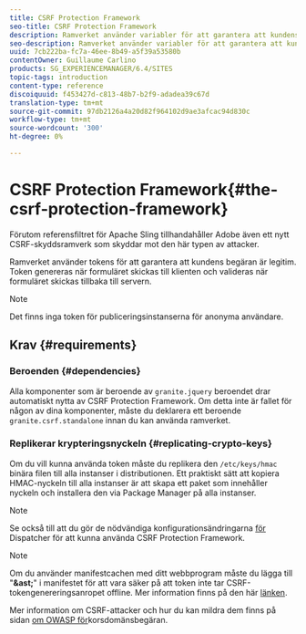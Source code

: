```yaml
---
title: CSRF Protection Framework
seo-title: CSRF Protection Framework
description: Ramverket använder variabler för att garantera att kundens begäran är berättigad
seo-description: Ramverket använder variabler för att garantera att kundens begäran är berättigad
uuid: 7cb222ba-fc7a-46ee-8b49-a5f39a53580b
contentOwner: Guillaume Carlino
products: SG_EXPERIENCEMANAGER/6.4/SITES
topic-tags: introduction
content-type: reference
discoiquuid: f453427d-c813-48b7-b2f9-adadea39c67d
translation-type: tm+mt
source-git-commit: 97db2126a4a20d82f964102d9ae3afcac94d830c
workflow-type: tm+mt
source-wordcount: '300'
ht-degree: 0%

---
```



# CSRF Protection Framework{#the-csrf-protection-framework}

Förutom referensfiltret för Apache Sling tillhandahåller Adobe även ett nytt CSRF-skyddsramverk som skyddar mot den här typen av attacker.

Ramverket använder tokens för att garantera att kundens begäran är legitim. Token genereras när formuläret skickas till klienten och valideras när formuläret skickas tillbaka till servern.

>[!NOTE]
>
>Det finns inga token för publiceringsinstanserna för anonyma användare.

## Krav {#requirements}

### Beroenden {#dependencies}

Alla komponenter som är beroende av `granite.jquery` beroendet drar automatiskt nytta av CSRF Protection Framework. Om detta inte är fallet för någon av dina komponenter, måste du deklarera ett beroende `granite.csrf.standalone` innan du kan använda ramverket.

### Replikerar krypteringsnyckeln {#replicating-crypto-keys}

Om du vill kunna använda token måste du replikera den `/etc/keys/hmac` binära filen till alla instanser i distributionen. Ett praktiskt sätt att kopiera HMAC-nyckeln till alla instanser är att skapa ett paket som innehåller nyckeln och installera den via Package Manager på alla instanser.

>[!NOTE]
>
>Se också till att du gör de nödvändiga konfigurationsändringarna [för](https://helpx.adobe.com/experience-manager/dispatcher/user-guide.html) Dispatcher för att kunna använda CSRF Protection Framework.

>[!NOTE]
>
>Om du använder manifestcachen med ditt webbprogram måste du lägga till &quot;**&amp;ast;**&quot; i manifestet för att vara säker på att token inte tar CSRF-tokengenereringsanropet offline. Mer information finns på den här [länken](https://www.w3.org/TR/offline-webapps/).
>
>Mer information om CSRF-attacker och hur du kan mildra dem finns på sidan [om OWASP för](https://owasp.org/www-community/attacks/csrf)korsdomänsbegäran.

